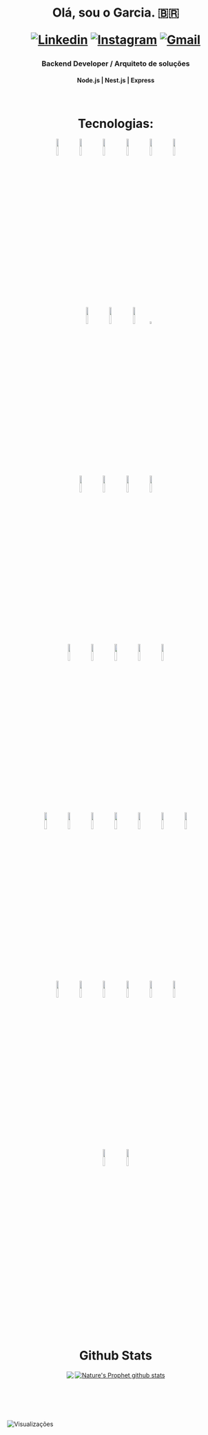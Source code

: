 <h1 align="center">Olá, sou o Garcia. 🇧🇷

[![Linkedin](https://img.shields.io/badge/-LinkedIn-blue?style=flat&logo=Linkedin&logoColor=white)](https://www.linkedin.com/in/garciadev/)
[![Instagram](https://img.shields.io/badge/Instagram-%23E4405F.svg?&style=flat&logo=instagram&logoColor=white)](https://www.instagram.com/mateusgarcialopes/)
[![Gmail](https://img.shields.io/badge/-Gmail-c14438?style=flat&logo=Gmail&logoColor=white)](mailto:mateus.gigainfo@gmail.com)
</h1>
<h3 align="center">Backend Developer / Arquiteto de soluções</h3>
<h4 align="center">Node.js | Nest.js | Express</h4>
<br/>

<h1 align="center">Tecnologias:</h1>

<div align="center">

  <code><img width="10%" src="https://www.vectorlogo.zone/logos/linux/linux-ar21.svg"></code>
  <code><img width="10%" src="https://www.vectorlogo.zone/logos/apache/apache-ar21.svg"></code>
  <code><img width="10%" src="https://www.vectorlogo.zone/logos/nginx/nginx-ar21.svg"></code>
  <code><img width="10%" src="https://www.vectorlogo.zone/logos/apigee/apigee-ar21.svg"></code>
  <code><img width="10%" src="https://www.vectorlogo.zone/logos/rabbitmq/rabbitmq-ar21.svg"></code>
  <code><img width="10%" src="https://www.vectorlogo.zone/logos/minioio/minioio-ar21.svg"></code>
<br />
<code><img width="10%" src="https://www.vectorlogo.zone/logos/git-scm/git-scm-ar21.svg"></code>
<code><img width="10%" src="https://www.vectorlogo.zone/logos/gitlab/gitlab-ar21.svg"></code>
<code><img width="10%" src="https://www.vectorlogo.zone/logos/github/github-ar21.svg"></code>
<code><img width="4%" src="https://raw.githubusercontent.com/gilbarbara/logos/main/logos/aws-codebuild.svg"></code>
<br />
<code><img width="10%" src="https://raw.githubusercontent.com/gilbarbara/logos/master/logos/sonarqube.svg"></code>
<code><img width="10%" src="https://www.vectorlogo.zone/logos/dynatrace/dynatrace-ar21.svg"></code>
<code><img width="10%" src="https://www.vectorlogo.zone/logos/jestjsio/jestjsio-ar21.svg"></code>
<code><img width="10%" src="https://www.vectorlogo.zone/logos/cucumberio/cucumberio-ar21.svg"></code>
<br />
  <code><img width="10%" src="https://www.vectorlogo.zone/logos/postgresql/postgresql-ar21.svg"></code>
  <code><img width="10%" src="https://www.vectorlogo.zone/logos/mysql/mysql-ar21.svg"></code>
  <code><img width="10%" src="https://www.vectorlogo.zone/logos/mongodb/mongodb-ar21.svg"></code>
  <code><img width="10%" src="https://www.vectorlogo.zone/logos/redis/redis-ar21.svg"></code>
  <code><img width="10%" src="https://www.vectorlogo.zone/logos/sqlite/sqlite-ar21.svg"></code>
<br />
  <code><img width="10%" src="https://www.vectorlogo.zone/logos/amazon_aws/amazon_aws-ar21.svg"></code>
  <code><img width="10%" src="https://www.vectorlogo.zone/logos/terraformio/terraformio-ar21.svg"></code>
  <code><img width="10%" src="https://www.vectorlogo.zone/logos/heroku/heroku-ar21.svg"></code>
  <code><img width="10%" src="https://www.vectorlogo.zone/logos/docker/docker-ar21.svg"></code>
  <code><img width="10%" src="https://www.vectorlogo.zone/logos/kubernetes/kubernetes-ar21.svg"></code>
  <code><img width="10%" src="https://www.vectorlogo.zone/logos/istioio/istioio-ar21.svg"></code>
  <code><img width="10%" src="https://www.vectorlogo.zone/logos/rancher/rancher-ar21.svg"></code>
<br />
  <code><img width="10%" src="https://www.vectorlogo.zone/logos/javascript/javascript-ar21.svg"></code>
  <code><img width="10%" src="https://www.vectorlogo.zone/logos/typescriptlang/typescriptlang-ar21.svg"></code>
  <code><img width="10%" src="https://www.vectorlogo.zone/logos/nodejs/nodejs-ar21.svg"></code>
  <code><img width="10%" src="https://www.vectorlogo.zone/logos/nestjs/nestjs-ar21.svg"></code>
  <code><img width="10%" src="https://www.vectorlogo.zone/logos/expressjs/expressjs-ar21.svg"></code>
  <code><img width="10%" src="https://www.vectorlogo.zone/logos/java/java-ar21.svg"></code>
<br />
  <code><img width="10%" src="https://www.vectorlogo.zone/logos/arduino/arduino-ar21.svg"></code>
  <code><img width="10%" src="https://www.vectorlogo.zone/logos/raspberrypi/raspberrypi-ar21.svg"></code>
  
</div>

<br />
<h1 align="center"> Github Stats </h1>
<p align="center">
  <a href="https://github.com/NaturesProphet"><img align="center" src="https://github-readme-stats.vercel.app/api/top-langs/?username=NaturesProphet&theme=tokyonight" /></a>
  <a href="https://github.com/NaturesProphet"><img align="center" src="https://github-readme-stats.vercel.app/api?username=NaturesProphet&show_icons=true&theme=tokyonight&line_height=27" alt="Nature's Prophet github stats"/></a>
</p><br/><br/><br/><br/>

![Visualizações](https://komarev.com/ghpvc/?username=NaturesProphet)
